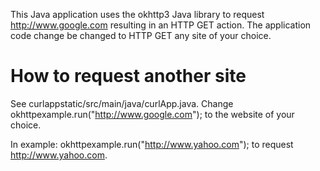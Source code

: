 This Java application uses the okhttp3 Java library to request http://www.google.com resulting in an HTTP GET action. The application code change be changed to HTTP GET any site of your choice.

# How to request another site

See curlappstatic/src/main/java/curlApp.java. Change okhttpexample.run("http://www.google.com"); to the website of your choice. 

In example: okhttpexample.run("http://www.yahoo.com"); to request http://www.yahoo.com.
